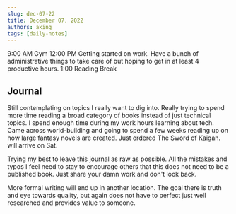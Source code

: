 ```yaml
---
slug: dec-07-22
title: December 07, 2022
authors: aking
tags: [daily-notes]
---
```


9:00 AM Gym
12:00 PM Getting started on work. Have a bunch of administrative things to take care of but hoping to get in at least 4 productive hours.
1:00 Reading Break


## Journal
Still contemplating on topics I really want to dig into. Really trying to spend more time reading a broad category of books instead of just technical topics. I spend enough time during my work hours learning about tech. Came across world-building and going to spend a few weeks reading up on how large fantasy novels are created. Just ordered The Sword of Kaigan. will arrive on Sat.

Trying my best to leave this journal as raw as possible. All the mistakes and typos I feel need to stay to encourage others that this does not need to be a published book. Just share your damn work and don't look back.

More formal writing will end up in another location. The goal there is truth and eye towards quality, but again does not have to perfect just well researched and provides value to someone.


